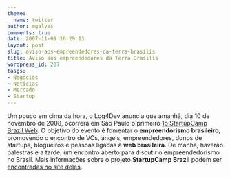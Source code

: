 ```yaml
---
theme:
  name: twitter
author: mgalves
comments: true
date: 2007-11-09 16:29:13
layout: post
slug: aviso-aos-empreendedores-da-terra-brasilis
title: Aviso aos empreendedores da Terra Brasilis
wordpress_id: 207
tasgs:
- Negocios
- Notícias
- Mercado
- Startup
---
```


Um pouco em cima da hora, o Log4Dev anuncia que amanhã, dia 10 de novembro de 2008, ocorrerá em São Paulo o primeiro [1o StartupCamp Brazil Web](http://www.startupcamp.com.br/eventos.html). O objetivo do evento é fomentar o **empreendorismo brasileiro**, promovendo o encontro de VCs, angels, empreendedores, donos de startups, blogueiros e pessoas ligadas à **web brasileira**. De manhã, haverão palestras e a tarde, um encontro aberto para discutir o empreendedorismo no Brasil. Mais informações sobre o projeto **StartupCamp Brazil** podem ser [encontradas no site deles](http://www.startupcamp.com.br/).  
